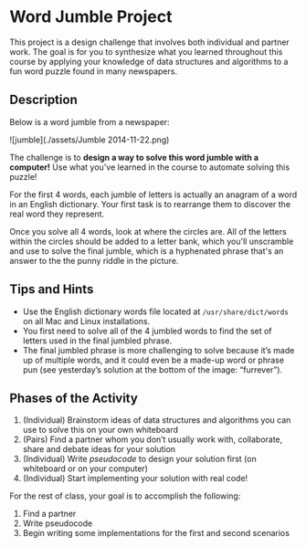 # Word Jumble Project

This project is a design challenge that involves both individual and partner work.
The goal is for you to synthesize what you learned throughout this course by applying your knowledge of data structures and algorithms to a fun word puzzle found in many newspapers.

## Description

Below is a word jumble from a newspaper:

![jumble](./assets/Jumble 2014-11-22.png)

The challenge is to **design a way to solve this word jumble with a computer!** Use what you've learned in the course to automate solving this puzzle!

For the first 4 words, each jumble of letters is actually an anagram of a word in an English dictionary. Your first task is to rearrange them to discover the real word they represent.

Once you solve all 4 words, look at where the circles are. All of the letters within the circles should be added to a letter bank, which you'll unscramble and use to solve the final jumble, which is a hyphenated phrase that's an answer to the the punny riddle in the picture.

## Tips and Hints

- Use the English dictionary words file located at `/usr/share/dict/words` on all Mac and Linux installations.
- You first need to solve all of the 4 jumbled words to find the set of letters used in the final jumbled phrase.
- The final jumbled phrase is more challenging to solve because it’s made up of multiple words, and it could even be a made-up word or phrase pun (see yesterday’s solution at the bottom of the image: “furrever”).

## Phases of the Activity

1. (Individual) Brainstorm ideas of data structures and algorithms you can use to solve this on your own whiteboard
1. (Pairs) Find a partner whom you don’t usually work with, collaborate, share and debate ideas for your solution
1. (Individual) Write *_pseudocode_* to design your solution first (on whiteboard or on your computer)
1. (Individual) Start implementing your solution with real code!

For the rest of class, your goal is to accomplish the following:

1. Find a partner
1. Write pseudocode
1. Begin writing some implementations for the first and second scenarios
